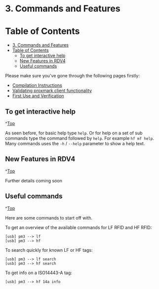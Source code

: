 <a id="Top"></a>

# 3. Commands and Features

# Table of Contents
- [3. Commands and Features](#3-commands-and-features)
- [Table of Contents](#table-of-contents)
  - [To get interactive help](#to-get-interactive-help)
  - [New Features in RDV4](#new-features-in-rdv4)
  - [Useful commands](#useful-commands)



Please make sure you've gone through the following pages firstly:

* [Compilation Instructions](/doc/md/Use_of_Proxmark/0_Compilation-Instructions.md)
* [Validating proxmark client functionality](/doc/md/Use_of_Proxmark/1_Validation.md)
* [First Use and Verification](/doc/md/Use_of_Proxmark/2_Configuration-and-Verification.md)

## To get interactive help
^[Top](#top)

As seen before, for basic help type `help`. Or for help on a set of sub commands type the command followed by `help`. For example `hf mf help`.  Many commands uses the `-h` / `--help` parameter to show a help text.

## New Features in RDV4
^[Top](#top)

Further details coming soon

## Useful commands
^[Top](#top)

Here are some commands to start off with.

To get an overview of the available commands for LF RFID and HF RFID:
```
[usb] pm3 --> lf
[usb] pm3 --> hf
```

To search quickly for known LF or HF tags:
```
[usb] pm3 --> lf search
[usb] pm3 --> hf search
```

To get info on a ISO14443-A tag:
```
[usb] pm3 --> hf 14a info
```
